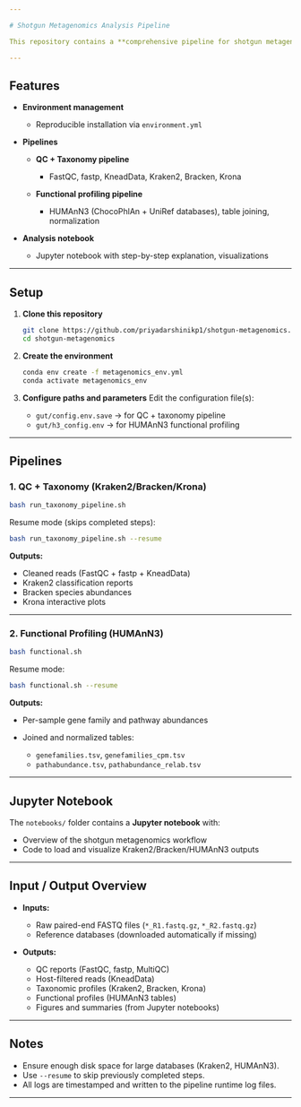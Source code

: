 ```yaml
---

# Shotgun Metagenomics Analysis Pipeline

This repository contains a **comprehensive pipeline for shotgun metagenomic analysis**, including quality control, taxonomic classification, functional profiling.

---
```


## Features

* **Environment management**

  * Reproducible installation via `environment.yml`

* **Pipelines**

  * **QC + Taxonomy pipeline**

    * FastQC, fastp, KneadData, Kraken2, Bracken, Krona
  * **Functional profiling pipeline**

    * HUMAnN3 (ChocoPhlAn + UniRef databases), table joining, normalization

* **Analysis notebook**

  * Jupyter notebook with step-by-step explanation, visualizations

---

## Setup

1. **Clone this repository**

   ```bash
   git clone https://github.com/priyadarshinikp1/shotgun-metagenomics.git
   cd shotgun-metagenomics
   ```

2. **Create the environment**

   ```bash
   conda env create -f metagenomics_env.yml
   conda activate metagenomics_env
   ```

3. **Configure paths and parameters**
   Edit the configuration file(s):

   * `gut/config.env.save` → for QC + taxonomy pipeline
   * `gut/h3_config.env` → for HUMAnN3 functional profiling

---

## Pipelines

### 1. QC + Taxonomy (Kraken2/Bracken/Krona)

```bash
bash run_taxonomy_pipeline.sh
```

Resume mode (skips completed steps):

```bash
bash run_taxonomy_pipeline.sh --resume
```

**Outputs:**

* Cleaned reads (FastQC + fastp + KneadData)
* Kraken2 classification reports
* Bracken species abundances
* Krona interactive plots

---

### 2. Functional Profiling (HUMAnN3)

```bash
bash functional.sh
```

Resume mode:

```bash
bash functional.sh --resume
```

**Outputs:**

* Per-sample gene family and pathway abundances
* Joined and normalized tables:

  * `genefamilies.tsv`, `genefamilies_cpm.tsv`
  * `pathabundance.tsv`, `pathabundance_relab.tsv`

---

## Jupyter Notebook

The `notebooks/` folder contains a **Jupyter notebook** with:

* Overview of the shotgun metagenomics workflow
* Code to load and visualize Kraken2/Bracken/HUMAnN3 outputs

---

## Input / Output Overview

* **Inputs:**

  * Raw paired-end FASTQ files (`*_R1.fastq.gz`, `*_R2.fastq.gz`)
  * Reference databases (downloaded automatically if missing)

* **Outputs:**

  * QC reports (FastQC, fastp, MultiQC)
  * Host-filtered reads (KneadData)
  * Taxonomic profiles (Kraken2, Bracken, Krona)
  * Functional profiles (HUMAnN3 tables)
  * Figures and summaries (from Jupyter notebooks)

---

## Notes

* Ensure enough disk space for large databases (Kraken2, HUMAnN3).
* Use `--resume` to skip previously completed steps.
* All logs are timestamped and written to the pipeline runtime log files.

---
